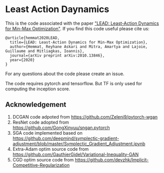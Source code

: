 # Least Action Daynamics
This is the code associated with the paper ["LEAD: Least-Action Dynamics for Min-Max Optimization"](https://openreview.net/forum?id=vXSsTYs6ZB). If you find this code useful please cite us:

```
@article{hemmat2020LEAD,
  title={LEAD: Least-Action Dynamics for Min-Max Optimization},
  author={Hemmat, Reyhane Askari and Mitra, Amartya and Lajoie, Guillaume and Mitliagkas, Ioannis},
  journal={arXiv preprint arXiv:2010.13846},
  year={2020}
}
```


For any questions about the code please create an issue.

The code requires pytorch and tensorflow. But TF is only used for computing the inception score.


## Acknowledgement

1. DCGAN code adpoted from https://github.com/Zeleni9/pytorch-wgan
2. ResNet code adopted from https://github.com/GongXinyuu/sngan.pytorch
3. SGA code implemented based on https://github.com/deepmind/symplectic-gradient-adjustment/blob/master/Symplectic_Gradient_Adjustment.ipynb
4. Extra-Adam optim source code from https://github.com/GauthierGidel/Variational-Inequality-GAN
5. CGD optim source code from https://github.com/devzhk/Implicit-Competitive-Regularization
